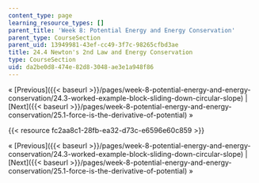 ```yaml
---
content_type: page
learning_resource_types: []
parent_title: 'Week 8: Potential Energy and Energy Conservation'
parent_type: CourseSection
parent_uid: 13949981-43ef-cc49-3f7c-98265cfbd3ae
title: 24.4 Newton's 2nd Law and Energy Conservation
type: CourseSection
uid: da2be0d8-474e-82d8-3048-ae3e1a948f86
---
```


« [Previous]({{< baseurl >}}/pages/week-8-potential-energy-and-energy-conservation/24.3-worked-example-block-sliding-down-circular-slope) | [Next]({{< baseurl >}}/pages/week-8-potential-energy-and-energy-conservation/25.1-force-is-the-derivative-of-potential) »

{{< resource fc2aa8c1-28fb-ea32-d73c-e6596e60c859 >}}

« [Previous]({{< baseurl >}}/pages/week-8-potential-energy-and-energy-conservation/24.3-worked-example-block-sliding-down-circular-slope) | [Next]({{< baseurl >}}/pages/week-8-potential-energy-and-energy-conservation/25.1-force-is-the-derivative-of-potential) »
